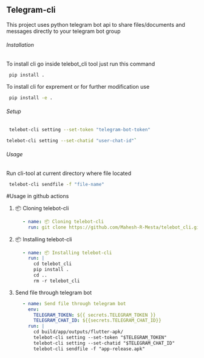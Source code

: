 
<h2>Telegram-cli</h2>

This project uses python telegram bot api to share files/documents and messages directly to your telegram bot group


<h6> Installation </h6>

To install cli go inside telebot_cli tool just run this command 
```bash
 pip install .
```

To install cli for exprement or for further modification use
```bash
 pip install -e .
```

<h6> Setup </h6>


```bash
 telebot-cli setting --set-token "telegram-bot-token"
```

```bash
telebot-cli setting --set-chatid "user-chat-id"`
```


<h6> Usage </h6>

Run cli-tool at current directory where file located

```bash
 telebot-cli sendfile -f "file-name"
```


#Usage in github actions

1) 📦 Cloning telebot-cli<br/>

```yml
      - name: 📦 Cloning telebot-cli
        run: git clone https://github.com/Mahesh-R-Mesta/telebot_cli.git
```
2) 📦 Installing telebot-cli<br/>

```yml
      - name: 📦 Installing telebot-cli
        run: |
          cd telebot_cli
          pip install .
          cd ..
          rm -r telebot_cli
```
3) Send file through telegram bot<br/>

```yml
      - name: Send file through telegram bot
        env:
          TELEGRAM_TOKEN: ${{ secrets.TELEGRAM_TOKEN }}
          TELEGRAM_CHAT_ID: ${{secrets.TELEGRAM_CHAT_ID}}
        run: |
          cd build/app/outputs/flutter-apk/
          telebot-cli setting --set-token "$TELEGRAM_TOKEN"
          telebot-cli setting --set-chatid "$TELEGRAM_CHAT_ID"
          telebot-cli sendfile -f "app-release.apk"
```
